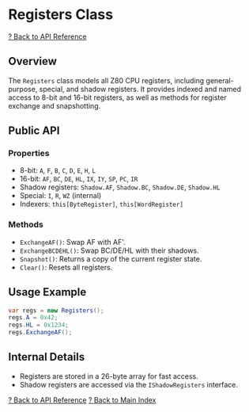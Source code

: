 # Registers Class

[? Back to API Reference](README.md)

## Overview

The `Registers` class models all Z80 CPU registers, including general-purpose, special, and shadow registers. It provides indexed and named access to 8-bit and 16-bit registers, as well as methods for register exchange and snapshotting.

## Public API

### Properties
- 8-bit: `A`, `F`, `B`, `C`, `D`, `E`, `H`, `L`
- 16-bit: `AF`, `BC`, `DE`, `HL`, `IX`, `IY`, `SP`, `PC`, `IR`
- Shadow registers: `Shadow.AF`, `Shadow.BC`, `Shadow.DE`, `Shadow.HL`
- Special: `I`, `R`, `WZ` (internal)
- Indexers: `this[ByteRegister]`, `this[WordRegister]`

### Methods
- `ExchangeAF()`: Swap AF with AF'.
- `ExchangeBCDEHL()`: Swap BC/DE/HL with their shadows.
- `Snapshot()`: Returns a copy of the current register state.
- `Clear()`: Resets all registers.

## Usage Example

```csharp
var regs = new Registers();
regs.A = 0x42;
regs.HL = 0x1234;
regs.ExchangeAF();
```

## Internal Details
- Registers are stored in a 26-byte array for fast access.
- Shadow registers are accessed via the `IShadowRegisters` interface.

[? Back to API Reference](README.md)
[? Back to Main Index](../README.md)
